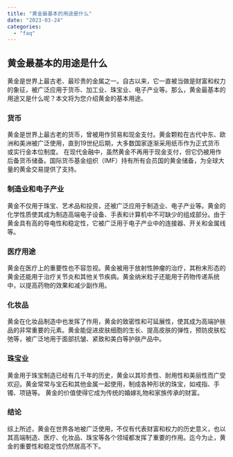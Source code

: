 ```yaml
---
title: "黄金最基本的用途是什么"
date: "2023-03-24"
categories: 
  - "faq"
---
```


## 黄金最基本的用途是什么

黄金是世界上最古老、最珍贵的金属之一。自古以来，它一直被当做是财富和权力的象征，被广泛应用于货币、加工业、珠宝业、电子产业等。那么，黄金最基本的用途又是什么呢？本文将为您介绍黄金的基本用途。

### 货币

黄金是世界上最古老的货币，曾被用作贸易和现金支付。黄金颗粒在古代中东、欧洲和美洲被广泛使用，直到19世纪后期，大多数国家逐渐采用纸币作为正式货币或实行金本位制度。 在现代金融中，虽然黄金不再用于现金支付，但它仍被用作后备货币储备。国际货币基金组织（IMF）持有所有会员国的黄金储备，为全球大量的黄金交易提供了支持。

### 制造业和电子产业

黄金不仅用于珠宝、艺术品和投资，还被广泛应用于制造业、电子产业等。黄金的化学性质使其成为制造高端电子设备、手表和计算机中不可缺少的组成部分。由于黄金具有高的导电性和稳定性，它被广泛用于电子产业中的连接器、开关和金属线等。

### 医疗用途

黄金在医疗上的重要性也不容忽视。黄金被用于放射性肿瘤的治疗，其粉末形态的黄金还能用于治疗关节炎和其他关节疾病。黄金纳米粒子还能用于药物传递系统中，以提高药物的效果和减少副作用。

### 化妆品

黄金在化妆品制造中也发挥了作用，黄金的致密性和可延展性，使其成为高端护肤品的非常重要的元素。黄金能促进皮肤细胞的生长、提高皮肤的弹性，预防皮肤松弛等，被广泛地用于面部抗皱、紧致和美白等护肤产品中。

### 珠宝业

黄金用于珠宝制造已经有几千年的历史，黄金以其珍贵性、耐用性和美丽性而广受欢迎。黄金常常与宝石和其他金属一起使用，制成各种形状的珠宝，如戒指、手镯、项链等。 黄金的价值使得它成为传统的婚嫁礼物和家族传承的财富。

### 结论

综上所述，黄金在世界各地被广泛使用，不仅有代表财富和权力的历史意义，也以其高端制造、医疗、化妆品、珠宝等各个领域都发挥了重要的作用。迄今为止，黄金的重要性和稳定性仍然居高不下。
